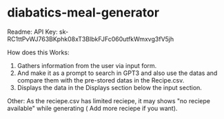 # diabatics-meal-generator
Readme:
API Key: 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

How does this Works:
1. Gathers information from the user via input form.
2. And make it as a prompt to search in GPT3 and also use the datas and compare them with the pre-stored datas in the Recipe.csv.
3. Displays the data in the Displays section below the input section.

Other:
As the reciepe.csv has limited reciepe, it may shows "no reciepe available" while generating ( Add more reciepe if you want).
